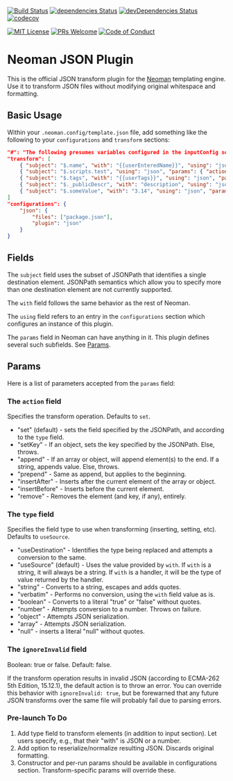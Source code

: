 [![Build Status](https://travis-ci.org/cdibbs/neoman-plugin-json.svg?branch=master)](https://travis-ci.org/cdibbs/neoman-plugin-json)
[![dependencies Status](https://david-dm.org/cdibbs/neoman-plugin-json/status.svg)](https://david-dm.org/cdibbs/neoman-plugin-json)
[![devDependencies Status](https://david-dm.org/cdibbs/neoman-plugin-json/dev-status.svg)](https://david-dm.org/cdibbs/neoman-plugin-json?type=dev)
[![codecov](https://codecov.io/gh/cdibbs/neoman-plugin-json/branch/master/graph/badge.svg)](https://codecov.io/gh/cdibbs/neoman-plugin-json)

[![MIT License][license-badge]][LICENSE]
[![PRs Welcome][prs-badge]][prs]
[![Code of Conduct][coc-badge]][coc]

# Neoman JSON Plugin

This is the official JSON transform plugin for the [Neoman](https://github.com/cdibbs/neoman) templating engine. Use it to transform
JSON files without modifying original whitespace and formatting.

## Basic Usage

Within your `.neoman.config/template.json` file, add something like the following to your `configurations` and `transform` sections:

```json
"#": "The following presumes variables configured in the inputConfig section.",
"transform": [
    { "subject": "$.name", "with": "{{userEnteredName}}", "using": "json" },
    { "subject": "$.scripts.test", "using": "json", "params": { "action": "remove" } },
    { "subject": "$.tags", "with": "{{userTags}}", "using": "json", "params": { "action": "append" } },
    { "subject": "$._publicDescr", "with": "description", "using": "json", "params": { "action": "setKey" }},
    { "subject": "$.someValue", "with": "3.14", "using": "json", "params": { "action": "set", "type": "number" } }
]
"configurations": {
    "json": {
        "files": ["package.json"],
        "plugin": "json"
    }
}
```

## Fields

The `subject` field uses the subset of JSONPath that identifies a single destination element. JSONPath semantics which
allow you to specify more than one destination element are not currently supported.

The `with` field follows the same behavior as the rest of Neoman.

The `using` field refers to an entry in the `configurations` section which configures an instance of this plugin.

The `params` field in Neoman can have anything in it. This plugin defines several such subfields. See [Params](#Params).

## Params

Here is a list of parameters accepted from the `params` field:

### The `action` field

Specifies the transform operation. Defaults to `set`.

- "set" (default) - sets the field specified by the JSONPath, and according to the `type` field.
- "setKey" - If an object, sets the key specified by the JSONPath. Else, throws.
- "append" - If an array or object, will append element(s) to the end. If a string, appends value. Else, throws.
- "prepend" - Same as append, but applies to the beginning.
- "insertAfter" - Inserts after the current element of the array or object.
- "insertBefore" - Inserts before the current element.
- "remove" - Removes the element (and key, if any), entirely.

### The `type` field

Specifies the field type to use when transforming (inserting, setting, etc). Defaults to `useSource`.

- "useDestination" - Identifies the type being replaced and attempts a conversion to the same.
- "useSource" (default) - Uses the value provided by `with`. If `with` is a string, it will always be a string. If `with` is a handler, it will be the type of value returned by the handler.
- "string" - Converts to a string, escapes and adds quotes.
- "verbatim" - Performs no conversion, using the `with` field value as is.
- "boolean" - Converts to a literal "true" or "false" without quotes.
- "number" - Attempts conversion to a number. Throws on failure.
- "object" - Attempts JSON serialization.
- "array" - Attempts JSON serialization.
- "null" - inserts a literal "null" without quotes.

### The `ignoreInvalid` field

Boolean: true or false. Default: false.

If the transform operation results in invalid JSON (according to ECMA-262 5th Edition, 15.12.1), the default action is to throw an error. You can override this behavior with `ignoreInvalid: true`, but be forewarned that any future JSON transforms over the same file will probably fail due to parsing errors.

### Pre-launch To Do

1. Add type field to transform elements (in addition to input section). Let users specify, e.g., that their "with" is JSON or a number.
2. Add option to reserialize/normalize resulting JSON. Discards original formatting.
3. Constructor and per-run params should be available in configurations section. Transform-specific params will override these.

[license-badge]: https://img.shields.io/badge/license-MIT-blue.svg
[LICENSE]: https://github.com/cdibbs/neoman-plugin-json/blob/master/LICENSE
[prs-badge]: https://img.shields.io/badge/PRs-welcome-brightgreen.svg?style=flat-square
[prs]: http://makeapullrequest.com
[coc-badge]: https://img.shields.io/badge/code%20of-conduct-ff69b4.svg?style=flat-square
[coc]: https://github.com/cdibbs/neoman-plugin-json/blob/master/other/code_of_conduct.md
